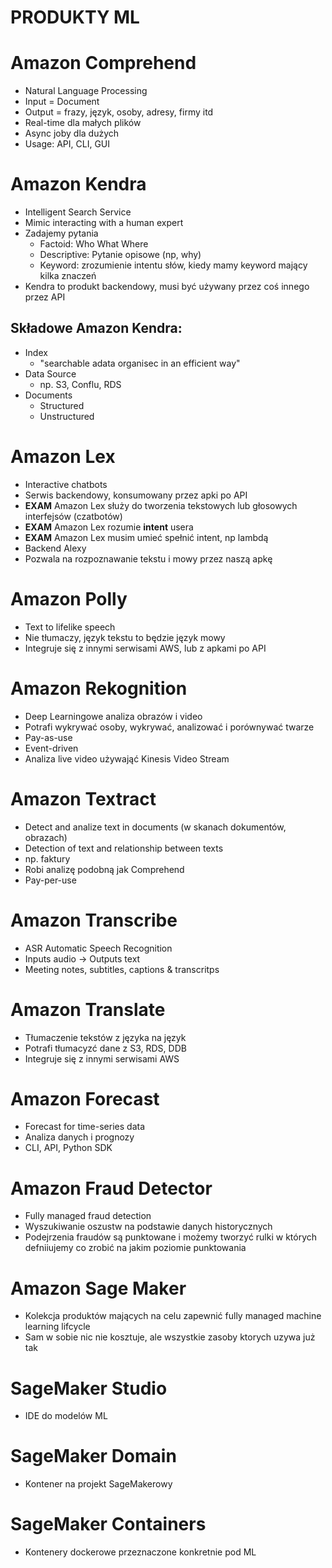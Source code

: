 # PRODUKTY ML

# Amazon Comprehend
- Natural Language Processing
- Input = Document
- Output = frazy, język, osoby, adresy, firmy itd
- Real-time dla małych plików
- Async joby dla dużych 
- Usage: API, CLI, GUI

# Amazon Kendra
- Intelligent Search Service
- Mimic interacting with a human expert
- Zadajemy pytania
	- Factoid: Who What Where
	- Descriptive: Pytanie opisowe (np, why)
	- Keyword: zrozumienie intentu słów, kiedy mamy keyword mający kilka znaczeń
- Kendra to produkt backendowy, musi być używany przez coś innego przez API

## Składowe Amazon Kendra:
- Index
	- "searchable adata organisec in an efficient way"
- Data Source
	- np. S3, Conflu, RDS
- Documents
	- Structured
	- Unstructured

# Amazon Lex
- Interactive chatbots
- Serwis backendowy, konsumowany przez apki po API
- **EXAM** Amazon Lex służy do tworzenia tekstowych lub głosowych interfejsów (czatbotów)
- **EXAM** Amazon Lex rozumie **intent** usera
- **EXAM** Amazon Lex musim umieć spełnić intent, np lambdą
- Backend Alexy
- Pozwala na rozpoznawanie tekstu i mowy przez naszą apkę

# Amazon Polly
- Text to lifelike speech 
- Nie tłumaczy, język tekstu to będzie język mowy
- Integruje się z innymi serwisami AWS, lub z apkami po API

# Amazon Rekognition
- Deep Learningowe analiza obrazów i video
- Potrafi wykrywać osoby, wykrywać, analizować i porównywać twarze
- Pay-as-use
- Event-driven
- Analiza live video używająć Kinesis Video Stream

# Amazon Textract
- Detect and analize text in documents (w skanach dokumentów, obrazach)
- Detection of text and relationship between texts
- np. faktury
- Robi analizę podobną jak Comprehend
- Pay-per-use

# Amazon Transcribe
- ASR Automatic Speech Recognition 
- Inputs audio -> Outputs text
- Meeting notes, subtitles, captions & transcritps

# Amazon Translate
- Tłumaczenie tekstów z języka na język 
- Potrafi tłumacyzć dane z S3, RDS, DDB
- Integruje się z innymi serwisami AWS

# Amazon Forecast
- Forecast for time-series data
- Analiza danych i prognozy
- CLI, API, Python SDK

# Amazon Fraud Detector
- Fully managed fraud detection
- Wyszukiwanie oszustw na podstawie danych historycznych
- Podejrzenia fraudów są punktowane i możemy tworzyć rulki w których defniiujemy co zrobić na jakim poziomie punktowania

# Amazon Sage Maker
- Kolekcja produktów mających na celu zapewnić fully managed machine learning lifcycle
- Sam w sobie nic nie kosztuje, ale wszystkie zasoby ktorych uzywa już tak

# SageMaker Studio
- IDE do modelów ML

# SageMaker Domain
- Kontener na projekt SageMakerowy

# SageMaker Containers
- Kontenery dockerowe przeznaczone konkretnie pod ML

